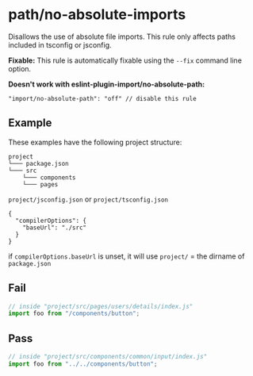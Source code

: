 # path/no-absolute-imports

Disallows the use of absolute file imports. This rule only affects paths included in tsconfig or jsconfig.

**Fixable:** This rule is automatically fixable using the `--fix` command line option.

**Doesn't work with eslint-plugin-import/no-absolute-path:**
```
"import/no-absolute-path": "off" // disable this rule
```

## Example

These examples have the following project structure:

```
project
└─── package.json
└─── src
    └─── components
    └─── pages
```

`project/jsconfig.json` or `project/tsconfig.json`

```
{
  "compilerOptions": {
    "baseUrl": "./src"
  }
}
```

if `compilerOptions.baseUrl` is unset, it will use `project/` = the dirname of `package.json`

## Fail

```js
// inside "project/src/pages/users/details/index.js"
import foo from "/components/button";
```

## Pass

```js
// inside "project/src/components/common/input/index.js"
import foo from "../../components/button";
```
